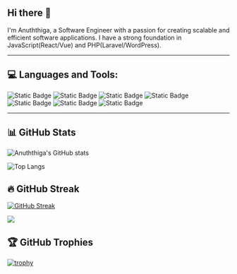 ## Hi there 👋

I'm Anuththiga, a Software Engineer with a passion for creating scalable and efficient software applications. I have a strong foundation in JavaScript(React/Vue) and PHP(Laravel/WordPress).

---

## 💻 Languages and Tools:

![Static Badge](https://img.shields.io/badge/react-%2361DAFB?style=for-the-badge&logo=react&logoColor=white)
![Static Badge](https://img.shields.io/badge/vue.js-%234FC08D?style=for-the-badge&logo=vue.js&logoColor=white)
![Static Badge](https://img.shields.io/badge/javascript-%23F7DF1E?style=for-the-badge&logo=javascript&logoColor=white)
![Static Badge](https://img.shields.io/badge/php-%23777BB4?style=for-the-badge&logo=php&logoColor=white)
![Static Badge](https://img.shields.io/badge/laravel-%23FF2D20?style=for-the-badge&logo=laravel&logoColor=white)
![Static Badge](https://img.shields.io/badge/html5-%23E34F26?style=for-the-badge&logo=html5&logoColor=white)
![Static Badge](https://img.shields.io/badge/css3-%231572B6?style=for-the-badge&logo=css3&logoColor=white)

---
## 📊 GitHub Stats

![Anuththiga's GitHub stats](https://github-readme-stats.vercel.app/api?username=Anuththiga&count_private=true&show_icons=true&theme=radical)

![Top Langs](https://github-readme-stats.vercel.app/api/top-langs/?username=Anuththiga&layout=compact&theme=radical)

## 🔥 GitHub Streak
[![GitHub Streak](https://github-readme-streak-stats.herokuapp.com?user=Anuththiga)](https://git.io/streak-stats)

![](https://komarev.com/ghpvc/?username=Anuththiga&color=green)

## 🏆 GitHub Trophies
[![trophy](https://github-profile-trophy.vercel.app/?username=Anuththiga&theme=radical&margin-w=4)](https://github.com/Anuththiga/github-profile-trophy)
